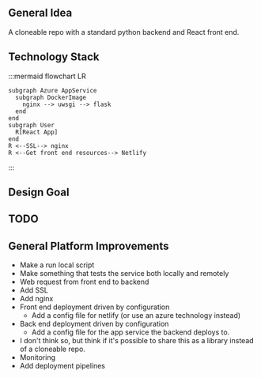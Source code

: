 ## General Idea

A cloneable repo with a standard python backend and React front end.

## Technology Stack

:::mermaid
flowchart LR

    subgraph Azure AppService
      subgraph DockerImage
        nginx --> uwsgi --> flask
      end
    end
    subgraph User
      R[React App]
    end
    R <--SSL--> nginx
    R <--Get front end resources--> Netlify

:::

## Design Goal

## TODO

## General Platform Improvements

- Make a run local script
- Make something that tests the service both locally and remotely
- Web request from front end to backend
- Add SSL
- Add nginx
- Front end deployment driven by configuration
  - Add a config file for netlify (or use an azure technology instead)
- Back end deployment driven by configuration
  - Add a config file for the app service the backend deploys to.
- I don't think so, but think if it's possible to share this as a library instead of a cloneable repo.
- Monitoring
- Add deployment pipelines
